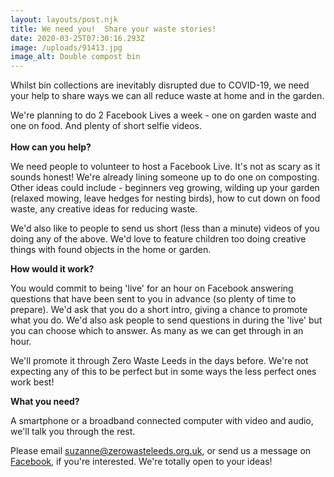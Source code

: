 ```yaml
---
layout: layouts/post.njk
title: We need you!  Share your waste stories!
date: 2020-03-25T07:30:16.293Z
image: /uploads/91413.jpg
image_alt: Double compost bin
---
```

Whilst bin collections are inevitably disrupted due to COVID-19, we need your help to share ways we can all reduce waste at home and in the garden. 

We're planning to do 2 Facebook Lives a week - one on garden waste and one on food.  And plenty of short selfie videos. \
\
**How can you help?**

We need people to volunteer to host a Facebook Live. It's not as scary as it sounds honest! We're already lining someone up  to do one on composting.  Other ideas could include - beginners veg growing, wilding up your garden (relaxed mowing, leave hedges for nesting birds), how to cut down on food waste, any creative ideas for reducing waste.  

We'd also like to people to send us short (less than a minute) videos of you doing any of the above.  We'd love to feature children too doing creative things with found objects in the home or garden.

**How would it work?**

You would commit to being 'live' for an hour on Facebook answering questions that have been sent to you in advance (so plenty of time to prepare). We'd ask that you do a short intro, giving a chance to promote what you do. We'd also ask people to send questions in during the 'live' but you can choose which to answer. As many as we can get through in an hour.

We'll promote it through Zero Waste Leeds in the days before.  We're not expecting any of this to be perfect but in some ways the less perfect ones work best!

**What you need?**

A smartphone or a broadband connected computer with video and audio, we'll talk you through the rest.

Please email [suzanne@zerowasteleeds.org.uk](mailto:@suzanne@zerowasteleeds.org.uk), or send us a message on [Facebook](https://www.facebook.com/zerowasteleeds/?ref=bookmarks), if you're interested.   We're totally open to your ideas!